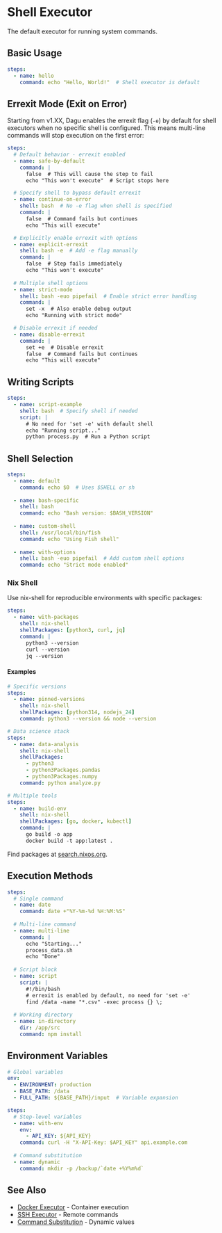 # Shell Executor

The default executor for running system commands.

## Basic Usage

```yaml
steps:
  - name: hello
    command: echo "Hello, World!"  # Shell executor is default
```

## Errexit Mode (Exit on Error)

Starting from v1.XX, Dagu enables the errexit flag (`-e`) by default for shell executors when no specific shell is configured. This means multi-line commands will stop execution on the first error:

```yaml
steps:
  # Default behavior - errexit enabled
  - name: safe-by-default
    command: |
      false  # This will cause the step to fail
      echo "This won't execute"  # Script stops here

  # Specify shell to bypass default errexit
  - name: continue-on-error
    shell: bash  # No -e flag when shell is specified
    command: |
      false  # Command fails but continues
      echo "This will execute"

  # Explicitly enable errexit with options
  - name: explicit-errexit
    shell: bash -e  # Add -e flag manually
    command: |
      false  # Step fails immediately
      echo "This won't execute"
      
  # Multiple shell options
  - name: strict-mode
    shell: bash -euo pipefail  # Enable strict error handling
    command: |
      set -x  # Also enable debug output
      echo "Running with strict mode"

  # Disable errexit if needed
  - name: disable-errexit
    command: |
      set +e  # Disable errexit
      false  # Command fails but continues
      echo "This will execute"
```

## Writing Scripts

```yaml
steps:
  - name: script-example
    shell: bash  # Specify shell if needed
    script: |
      # No need for 'set -e' with default shell
      echo "Running script..."
      python process.py  # Run a Python script
```

## Shell Selection

```yaml
steps:
  - name: default
    command: echo $0  # Uses $SHELL or sh
    
  - name: bash-specific
    shell: bash
    command: echo "Bash version: $BASH_VERSION"
    
  - name: custom-shell
    shell: /usr/local/bin/fish
    command: echo "Using Fish shell"
    
  - name: with-options
    shell: bash -euo pipefail  # Add custom shell options
    command: echo "Strict mode enabled"
```

### Nix Shell

Use nix-shell for reproducible environments with specific packages:

```yaml
steps:
  - name: with-packages
    shell: nix-shell
    shellPackages: [python3, curl, jq]
    command: |
      python3 --version
      curl --version
      jq --version
```

#### Examples

```yaml
# Specific versions
steps:
  - name: pinned-versions
    shell: nix-shell
    shellPackages: [python314, nodejs_24]
    command: python3 --version && node --version

# Data science stack
steps:
  - name: data-analysis
    shell: nix-shell
    shellPackages:
      - python3
      - python3Packages.pandas
      - python3Packages.numpy
    command: python analyze.py

# Multiple tools
steps:
  - name: build-env
    shell: nix-shell
    shellPackages: [go, docker, kubectl]
    command: |
      go build -o app
      docker build -t app:latest .
```

Find packages at [search.nixos.org](https://search.nixos.org/packages).

## Execution Methods

```yaml
steps:
  # Single command
  - name: date
    command: date +"%Y-%m-%d %H:%M:%S"
    
  # Multi-line command
  - name: multi-line
    command: |
      echo "Starting..."
      process_data.sh
      echo "Done"
      
  # Script block
  - name: script
    script: |
      #!/bin/bash
      # errexit is enabled by default, no need for 'set -e'
      find /data -name "*.csv" -exec process {} \;
      
  # Working directory
  - name: in-directory
    dir: /app/src
    command: npm install
```

## Environment Variables

```yaml
# Global variables
env:
  - ENVIRONMENT: production
  - BASE_PATH: /data
  - FULL_PATH: ${BASE_PATH}/input  # Variable expansion

steps:
  # Step-level variables
  - name: with-env
    env:
      - API_KEY: ${API_KEY}
    command: curl -H "X-API-Key: $API_KEY" api.example.com
    
  # Command substitution
  - name: dynamic
    command: mkdir -p /backup/`date +%Y%m%d`
```

## See Also

- [Docker Executor](/features/executors/docker) - Container execution
- [SSH Executor](/features/executors/ssh) - Remote commands
- [Command Substitution](/writing-workflows/data-variables#command-substitution) - Dynamic values

